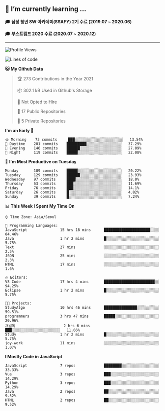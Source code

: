 ## 🌱 I’m currently learning ...

**🎓 삼성 청년 SW 아카데미(SSAFY) 2기 수료 (2019.07 ~ 2020.06)**

**🎓 부스트캠프 2020 수료 (2020.07 ~ 2020.12)**
 
-----

<!--START_SECTION:waka-->
![Profile Views](http://img.shields.io/badge/Profile%20Views-5-blue)

![Lines of code](https://img.shields.io/badge/From%20Hello%20World%20I%27ve%20Written-2.9%20million%20lines%20of%20code-blue)

**🐱 My Github Data** 

> 🏆 273 Contributions in the Year 2021
 > 
> 📦 302.1 kB Used in Github's Storage 
 > 
> 🚫 Not Opted to Hire
 > 
> 📜 17 Public Repositories 
 > 
> 🔑 5 Private Repositories  
 > 
**I'm an Early 🐤** 

```text
🌞 Morning    73 commits     ███░░░░░░░░░░░░░░░░░░░░░░   13.54% 
🌆 Daytime    201 commits    █████████░░░░░░░░░░░░░░░░   37.29% 
🌃 Evening    146 commits    ██████░░░░░░░░░░░░░░░░░░░   27.09% 
🌙 Night      119 commits    █████░░░░░░░░░░░░░░░░░░░░   22.08%

```
📅 **I'm Most Productive on Tuesday** 

```text
Monday       109 commits    █████░░░░░░░░░░░░░░░░░░░░   20.22% 
Tuesday      129 commits    ██████░░░░░░░░░░░░░░░░░░░   23.93% 
Wednesday    97 commits     ████░░░░░░░░░░░░░░░░░░░░░   18.0% 
Thursday     63 commits     ███░░░░░░░░░░░░░░░░░░░░░░   11.69% 
Friday       76 commits     ███░░░░░░░░░░░░░░░░░░░░░░   14.1% 
Saturday     26 commits     █░░░░░░░░░░░░░░░░░░░░░░░░   4.82% 
Sunday       39 commits     █░░░░░░░░░░░░░░░░░░░░░░░░   7.24%

```


📊 **This Week I Spent My Time On** 

```text
⌚︎ Time Zone: Asia/Seoul

💬 Programming Languages: 
JavaScript               15 hrs 18 mins      █████████████████████░░░░   84.46% 
Java                     1 hr 2 mins         █░░░░░░░░░░░░░░░░░░░░░░░░   5.75% 
Text                     27 mins             ░░░░░░░░░░░░░░░░░░░░░░░░░   2.5% 
JSON                     25 mins             ░░░░░░░░░░░░░░░░░░░░░░░░░   2.3% 
HTML                     17 mins             ░░░░░░░░░░░░░░░░░░░░░░░░░   1.6%

🔥 Editors: 
VS Code                  17 hrs 4 mins       ███████████████████████░░   94.25% 
Eclipse                  1 hr 2 mins         █░░░░░░░░░░░░░░░░░░░░░░░░   5.75%

🐱‍💻 Projects: 
StudyAlgo                10 hrs 46 mins      ███████████████░░░░░░░░░░   59.51% 
programmers              3 hrs 47 mins       █████░░░░░░░░░░░░░░░░░░░░   20.96% 
채널톡                      2 hrs 6 mins        ███░░░░░░░░░░░░░░░░░░░░░░   11.66% 
Study                    1 hr 2 mins         █░░░░░░░░░░░░░░░░░░░░░░░░   5.75% 
joy-work                 11 mins             ░░░░░░░░░░░░░░░░░░░░░░░░░   1.07%

```

**I Mostly Code in JavaScript** 

```text
JavaScript               7 repos             ████████░░░░░░░░░░░░░░░░░   33.33% 
Vue                      3 repos             ███░░░░░░░░░░░░░░░░░░░░░░   14.29% 
Python                   3 repos             ███░░░░░░░░░░░░░░░░░░░░░░   14.29% 
Java                     2 repos             ██░░░░░░░░░░░░░░░░░░░░░░░   9.52% 
HTML                     2 repos             ██░░░░░░░░░░░░░░░░░░░░░░░   9.52%

```



<!--END_SECTION:waka-->
